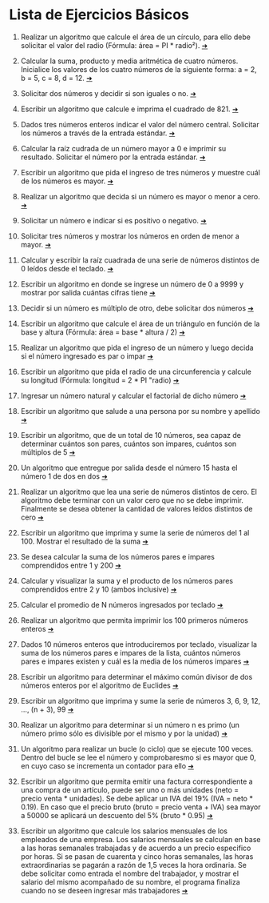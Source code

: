 # Lista de Ejercicios Básicos
1. Realizar un algoritmo que calcule el área de un círculo, para ello debe solicitar el valor del radio (Fórmula: área = PI * radio²). [➜](https://github.com/enriqueabsurdum/TIDS02/blob/master/src/ejercicios/basicos/E001/EB001.md)
   
2. Calcular la suma, producto y media aritmética de cuatro números. Inicialice los valores de los cuatro números de la siguiente forma: a = 2, b = 5, c = 8, d = 12. [➜](https://github.com/enriqueabsurdum/TIDS02/blob/master/src/ejercicios/basicos/E002/EB002.md)
3. Solicitar dos números y decidir si son iguales o no. [➜](https://github.com/enriqueabsurdum/TIDS02/blob/master/src/ejercicios/basicos/E003/EB003.md)
4. Escribir un algoritmo que calcule e imprima el cuadrado de 821. [➜](https://github.com/enriqueabsurdum/TIDS02/blob/master/src/ejercicios/basicos/E004/EB004.md)
5. Dados tres números enteros indicar el valor del número central. Solicitar los números a través de la entrada estándar. [➜](https://github.com/enriqueabsurdum/TIDS02/blob/master/src/ejercicios/basicos/E005/EB005.md)
6. Calcular la raíz cudrada de un número mayor a 0 e imprimir su resultado. Solicitar el número por la entrada estándar. [➜](https://github.com/enriqueabsurdum/TIDS02/blob/master/src/ejercicios/basicos/E006/EB006.md)
7. Escribir un algoritmo que pida el ingreso de tres números y muestre cuál de los números es mayor. [➜](https://github.com/enriqueabsurdum/TIDS02/blob/master/src/ejercicios/basicos/E007/EB007.md)
8. Realizar un algoritmo que decida si un número es mayor o menor a cero. [➜](https://github.com/enriqueabsurdum/TIDS02/blob/master/src/ejercicios/basicos/E008/EB008.md)
9.  Solicitar un número e indicar si es positivo o negativo. [➜](https://github.com/enriqueabsurdum/TIDS02/blob/master/src/ejercicios/basicos/E009/EB009.md)
10. Solicitar tres números y mostrar los números en orden de menor a mayor. [➜](https://github.com/enriqueabsurdum/TIDS02/blob/master/src/ejercicios/basicos/E010/EB010.md)
11. Calcular y escribir la raíz cuadrada de una serie de números distintos de 0 leídos desde el teclado. [➜](https://github.com/enriqueabsurdum/TIDS02/blob/master/src/ejercicios/basicos/E011/EB011.md)
12. Escribir un algoritmo en donde se ingrese un número de 0 a 9999 y mostrar por salida cuántas cifras tiene [➜](https://github.com/enriqueabsurdum/TIDS02/blob/master/src/ejercicios/basicos/E012/EB012.md)
13. Decidir si un número es múltiplo de otro, debe solicitar dos números [➜](https://github.com/enriqueabsurdum/TIDS02/blob/master/src/ejercicios/basicos/E013/EB013.md)
14. Escribir un algoritmo que calcule el área de un triángulo en función de la base y altura (Fórmula: área = base * altura / 2) [➜](https://github.com/enriqueabsurdum/TIDS02/blob/master/src/ejercicios/basicos/E014/EB014.md)
15. Realizar un algoritmo que pida el ingreso de un número y luego decida si el número ingresado es par o impar [➜](https://github.com/enriqueabsurdum/TIDS02/blob/master/src/ejercicios/basicos/E015/EB015.md)
16. Escribir un algoritmo que pida el radio de una circunferencia y calcule su longitud (Fórmula: longitud = 2 * PI "radio) [➜](https://github.com/enriqueabsurdum/TIDS02/blob/master/src/ejercicios/basicos/E016/EB016.md)
17. Ingresar un número natural y calcular el factorial de dicho número [➜](https://github.com/enriqueabsurdum/TIDS02/blob/master/src/ejercicios/basicos/E017/EB017.md)
18. Escribir un algoritmo que salude a una persona por su nombre y apellido [➜](https://github.com/enriqueabsurdum/TIDS02/blob/master/src/ejercicios/basicos/E018/EB018.md)
19. Escribir un algoritmo, que de un total de 10 números, sea capaz de determinar cuántos son pares, cuántos son impares, cuántos son múltiplos de 5 [➜](https://github.com/enriqueabsurdum/TIDS02/blob/master/src/ejercicios/basicos/E019/EB019.md)
20. Un algoritmo que entregue por salida desde el número 15 hasta el número 1 de dos en dos [➜](https://github.com/enriqueabsurdum/TIDS02/blob/master/src/ejercicios/basicos/E020/EB020.md)
21. Realizar un algoritmo que lea una serie de números distintos de cero. El algoritmo debe terminar con un valor cero que no se debe imprimir. Finalmente se desea obtener la cantidad de valores leídos distintos de cero [➜](https://github.com/enriqueabsurdum/TIDS02/blob/master/src/ejercicios/basicos/E021/EB021.md)
22. Escribir un algoritmo que imprima y sume la serie de números del 1 al 100. Mostrar el resultado de la suma [➜](https://github.com/enriqueabsurdum/TIDS02/blob/master/src/ejercicios/basicos/E022/EB022.md)
23. Se desea calcular la suma de los números pares e impares comprendidos entre 1 y 200 [➜](https://github.com/enriqueabsurdum/TIDS02/blob/master/src/ejercicios/basicos/E023/EB023.md)
24. Calcular y visualizar la suma y el producto de los números pares comprendidos entre 2 y 10 (ambos inclusive) [➜](https://github.com/enriqueabsurdum/TIDS02/blob/master/src/ejercicios/basicos/E024/EB024.md)
25. Calcular el promedio de N números ingresados por teclado [➜](https://github.com/enriqueabsurdum/TIDS02/blob/master/src/ejercicios/basicos/E025/EB025.md)
26. Realizar un algoritmo que permita imprimir los 100 primeros números enteros [➜](https://github.com/enriqueabsurdum/TIDS02/blob/master/src/ejercicios/basicos/E026/EB026.md)
27. Dados 10 números enteros que introduciremos por teclado, visualizar la suma de los números pares e impares de la lista, cuántos números pares e impares existen y cuál es la media de los números impares [➜](https://github.com/enriqueabsurdum/TIDS02/blob/master/src/ejercicios/basicos/E027/EB027.md)
28. Escribir un algoritmo para determinar el máximo común divisor de dos números enteros por el algoritmo de Euclides [➜](https://github.com/enriqueabsurdum/TIDS02/blob/master/src/ejercicios/basicos/E028/EB028.md)
29. Escribir un algoritmo que imprima y sume la serie de números 3, 6, 9, 12, ..., (n + 3), 99 [➜](https://github.com/enriqueabsurdum/TIDS02/blob/master/src/ejercicios/basicos/E029/EB029.md)
30. Realizar un algoritmo para determinar si un número n es primo (un número primo sólo es divisible por el mismo y por la unidad) [➜](https://github.com/enriqueabsurdum/TIDS02/blob/master/src/ejercicios/basicos/E030/EB030.md)
31. Un algoritmo para realizar un bucle (o ciclo) que se ejecute 100 veces. Dentro del bucle se lee el número y comprobaresmo si es mayor que 0, en cuyo caso se incrementa un contador para ello [➜](https://github.com/enriqueabsurdum/TIDS02/blob/master/src/ejercicios/basicos/E031/EB031.md)
32. Escribir un algoritmo que permita emitir una factura correspondiente a una compra de un artículo, puede ser uno o más unidades (neto = precio venta * unidades). Se debe aplicar un IVA del 19% (IVA = neto * 0.19). En caso que el precio bruto (bruto = precio venta + IVA) sea mayor a 50000 se aplicará un descuento del 5% (bruto * 0.95) [➜](https://github.com/enriqueabsurdum/TIDS02/blob/master/src/ejercicios/basicos/E032s/EB032.md)
33. Escribir un algoritmo que calcule los salarios mensuales de los empleados de una empresa. Los salarios mensuales se calculan en base a las horas semanales trabajadas y de acuerdo a un precio especifico por horas. Si se pasan de cuarenta y cinco horas semanales, las horas extraordinarias se pagarán a razón de 1,5 veces la hora ordinaria. Se debe solicitar como entrada el nombre del trabajador, y mostrar el salario del mismo acompañado de su nombre, el programa finaliza cuando no se deseen ingresar más trabajadores [➜](https://github.com/enriqueabsurdum/TIDS02/blob/master/src/ejercicios/basicos/E033/EB033.md)
